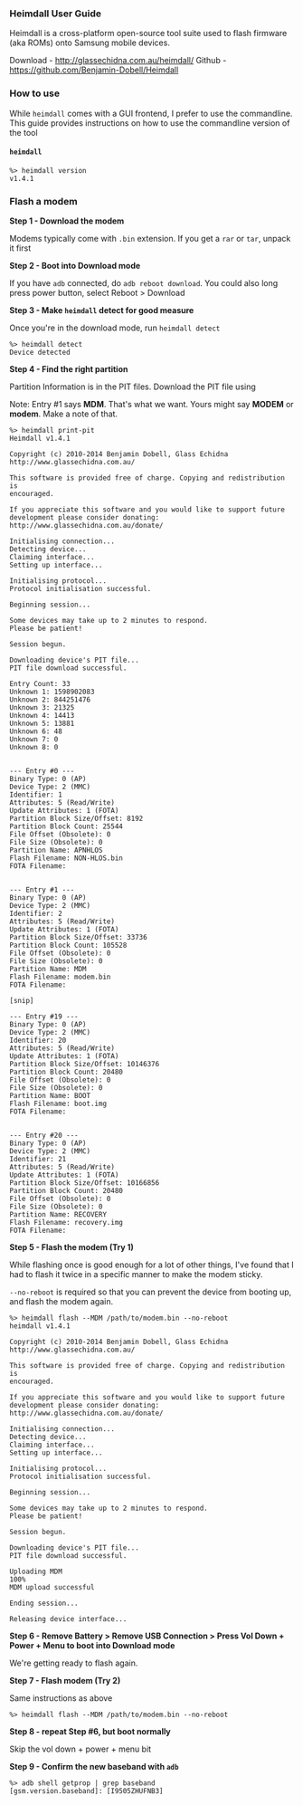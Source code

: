 ### Heimdall User Guide

Heimdall is a cross-platform open-source tool suite used to flash firmware (aka ROMs) onto Samsung mobile devices.

Download - http://glassechidna.com.au/heimdall/
Github - https://github.com/Benjamin-Dobell/Heimdall

### How to use

While `heimdall` comes with a GUI frontend, I prefer to use the commandline. This guide provides instructions on how to use the commandline version of the tool

#### `heimdall`
```
%> heimdall version
v1.4.1
```

### Flash a modem

**Step 1 - Download the modem**


Modems typically come with `.bin` extension. If you get a `rar` or `tar`, unpack it first

**Step 2 - Boot into Download mode**


If you have `adb` connected, do `adb reboot download`. You could also long press power button, select Reboot > Download

**Step 3 - Make `heimdall` detect for good measure**


Once you're in the download mode, run `heimdall detect`

```
%> heimdall detect
Device detected
```

**Step 4 - Find the right partition**


Partition Information is in the PIT files. Download the PIT file using

Note: Entry #1 says **MDM**. That's what we want. Yours might say **MODEM** or **modem**. Make a note of that.

```
%> heimdall print-pit
Heimdall v1.4.1

Copyright (c) 2010-2014 Benjamin Dobell, Glass Echidna
http://www.glassechidna.com.au/

This software is provided free of charge. Copying and redistribution is
encouraged.

If you appreciate this software and you would like to support future
development please consider donating:
http://www.glassechidna.com.au/donate/

Initialising connection...
Detecting device...
Claiming interface...
Setting up interface...

Initialising protocol...
Protocol initialisation successful.

Beginning session...

Some devices may take up to 2 minutes to respond.
Please be patient!

Session begun.

Downloading device's PIT file...
PIT file download successful.

Entry Count: 33
Unknown 1: 1598902083
Unknown 2: 844251476
Unknown 3: 21325
Unknown 4: 14413
Unknown 5: 13881
Unknown 6: 48
Unknown 7: 0
Unknown 8: 0


--- Entry #0 ---
Binary Type: 0 (AP)
Device Type: 2 (MMC)
Identifier: 1
Attributes: 5 (Read/Write)
Update Attributes: 1 (FOTA)
Partition Block Size/Offset: 8192
Partition Block Count: 25544
File Offset (Obsolete): 0
File Size (Obsolete): 0
Partition Name: APNHLOS
Flash Filename: NON-HLOS.bin
FOTA Filename:


--- Entry #1 ---
Binary Type: 0 (AP)
Device Type: 2 (MMC)
Identifier: 2
Attributes: 5 (Read/Write)
Update Attributes: 1 (FOTA)
Partition Block Size/Offset: 33736
Partition Block Count: 105528
File Offset (Obsolete): 0
File Size (Obsolete): 0
Partition Name: MDM
Flash Filename: modem.bin
FOTA Filename:

[snip]

--- Entry #19 ---
Binary Type: 0 (AP)
Device Type: 2 (MMC)
Identifier: 20
Attributes: 5 (Read/Write)
Update Attributes: 1 (FOTA)
Partition Block Size/Offset: 10146376
Partition Block Count: 20480
File Offset (Obsolete): 0
File Size (Obsolete): 0
Partition Name: BOOT
Flash Filename: boot.img
FOTA Filename:


--- Entry #20 ---
Binary Type: 0 (AP)
Device Type: 2 (MMC)
Identifier: 21
Attributes: 5 (Read/Write)
Update Attributes: 1 (FOTA)
Partition Block Size/Offset: 10166856
Partition Block Count: 20480
File Offset (Obsolete): 0
File Size (Obsolete): 0
Partition Name: RECOVERY
Flash Filename: recovery.img
FOTA Filename:

```

**Step 5 - Flash the modem (Try 1)**


While flashing once is good enough for a lot of other things, I've found that I had to flash it twice in a specific manner to make the modem sticky.

`--no-reboot` is required so that you can prevent the device from booting up, and flash the modem again.

```
%> heimdall flash --MDM /path/to/modem.bin --no-reboot
heimdall v1.4.1

Copyright (c) 2010-2014 Benjamin Dobell, Glass Echidna
http://www.glassechidna.com.au/

This software is provided free of charge. Copying and redistribution is
encouraged.

If you appreciate this software and you would like to support future
development please consider donating:
http://www.glassechidna.com.au/donate/

Initialising connection...
Detecting device...
Claiming interface...
Setting up interface...

Initialising protocol...
Protocol initialisation successful.

Beginning session...

Some devices may take up to 2 minutes to respond.
Please be patient!

Session begun.

Downloading device's PIT file...
PIT file download successful.

Uploading MDM
100%
MDM upload successful

Ending session...

Releasing device interface...
```

**Step 6 - Remove Battery > Remove USB Connection > Press Vol Down + Power + Menu to boot into Download mode**


We're getting ready to flash again.


**Step 7 - Flash modem (Try 2)**


Same instructions as above
```
%> heimdall flash --MDM /path/to/modem.bin --no-reboot
```

**Step 8 - repeat Step #6, but boot normally**


Skip the vol down + power + menu bit


**Step 9 - Confirm the new baseband with `adb`**


```
%> adb shell getprop | grep baseband
[gsm.version.baseband]: [I9505ZHUFNB3]
```
